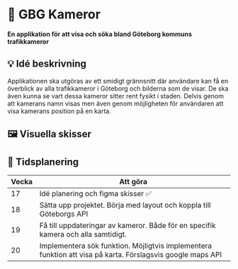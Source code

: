 # 📸 GBG Kameror
**En applikation för att visa och söka bland Göteborg kommuns trafikkameror**

##  💡 Idé beskrivning
Applikationen ska utgöras av ett smidigt grännsnitt där användare kan få en överblick av alla trafikkameror i Göteborg och bilderna som de visar. De ska även kunna se vart dessa kameror sitter rent fysikt i staden. Delvis genom att kamerans namn visas men även genom möjligheten för användaren att visa kamerans position på en karta.

## 🖼 Visuella skisser


## 📆 Tidsplanering


| Vecka | Att göra |
| -----|-------- |
| 17 | Idé planering och figma skisser ✅|
| 18 | Sätta upp projektet. Börja med layout och koppla till Göteborgs API|
| 19 | Få till uppdateringar av kameror. Både för en specifik kamera och alla samtidigt.  |
| 20 | Implementera sök funktion. Möjligtvis implementera funktion att visa på karta. Förslagsvis google maps API |


